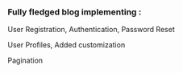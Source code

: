 ### Fully fledged blog implementing :

  User Registration, Authentication, Password Reset
  
  User Profiles, Added customization
  
  Pagination 
